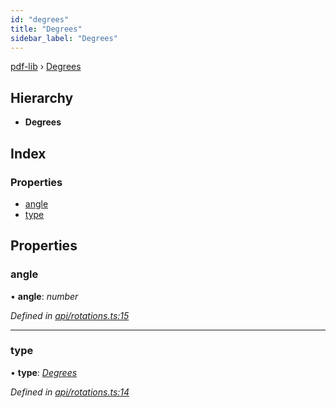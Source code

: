 ```yaml
---
id: "degrees"
title: "Degrees"
sidebar_label: "Degrees"
---
```


[pdf-lib](../index.md) › [Degrees](degrees.md)

## Hierarchy

* **Degrees**

## Index

### Properties

* [angle](degrees.md#angle)
* [type](degrees.md#type)

## Properties

###  angle

• **angle**: *number*

*Defined in [api/rotations.ts:15](https://github.com/Hopding/pdf-lib/blob/1f63950/src/api/rotations.ts#L15)*

___

###  type

• **type**: *[Degrees](../enums/rotationtypes.md#degrees)*

*Defined in [api/rotations.ts:14](https://github.com/Hopding/pdf-lib/blob/1f63950/src/api/rotations.ts#L14)*
